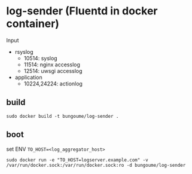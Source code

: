 # log-sender (Fluentd in docker container)

Input

* rsyslog
  * 10514: syslog
  * 11514: nginx accesslog
  * 12514: uwsgi accesslog
* application
  * 10224,24224: actionlog

## build

```
sudo docker build -t bungoume/log-sender .
```

## boot

set ENV `TO_HOST=<log_aggregator_host>`

```
sudo docker run -e "TO_HOST=logserver.example.com" -v /var/run/docker.sock:/var/run/docker.sock:ro -d bungoume/log-sender
```
